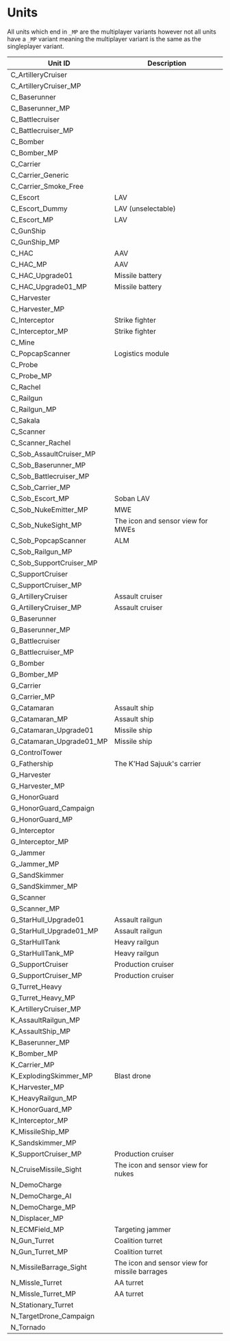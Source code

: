 # Units

All units which end in `_MP` are the multiplayer variants however not all units have a `_MP` 
variant meaning the multiplayer variant is the same as the singleplayer variant.

| Unit ID                  | Description
| ------------------------ | --------------------------
| C_ArtilleryCruiser       |
| C_ArtilleryCruiser_MP    |
| C_Baserunner             |
| C_Baserunner_MP          |
| C_Battlecruiser          |
| C_Battlecruiser_MP       |
| C_Bomber                 |
| C_Bomber_MP              |
| C_Carrier                |
| C_Carrier_Generic        |
| C_Carrier_Smoke_Free     |
| C_Escort                 | LAV
| C_Escort_Dummy           | LAV (unselectable)
| C_Escort_MP              | LAV
| C_GunShip                |
| C_GunShip_MP             |
| C_HAC                    | AAV
| C_HAC_MP                 | AAV
| C_HAC_Upgrade01          | Missile battery
| C_HAC_Upgrade01_MP       | Missile battery
| C_Harvester              |
| C_Harvester_MP           |
| C_Interceptor            | Strike fighter
| C_Interceptor_MP         | Strike fighter
| C_Mine                   |
| C_PopcapScanner          | Logistics module
| C_Probe                  |
| C_Probe_MP               |
| C_Rachel                 |
| C_Railgun                |
| C_Railgun_MP             |
| C_Sakala                 |
| C_Scanner                |
| C_Scanner_Rachel         |
| C_Sob_AssaultCruiser_MP  |
| C_Sob_Baserunner_MP      |
| C_Sob_Battlecruiser_MP   |
| C_Sob_Carrier_MP         |
| C_Sob_Escort_MP          | Soban LAV
| C_Sob_NukeEmitter_MP     | MWE
| C_Sob_NukeSight_MP       | The icon and sensor view for MWEs
| C_Sob_PopcapScanner      | ALM
| C_Sob_Railgun_MP         |
| C_Sob_SupportCruiser_MP  |
| C_SupportCruiser         |
| C_SupportCruiser_MP      |
| G_ArtilleryCruiser       | Assault cruiser
| G_ArtilleryCruiser_MP    | Assault cruiser
| G_Baserunner             |
| G_Baserunner_MP          |
| G_Battlecruiser          |
| G_Battlecruiser_MP       |
| G_Bomber                 |
| G_Bomber_MP              |
| G_Carrier                |
| G_Carrier_MP             |
| G_Catamaran              | Assault ship
| G_Catamaran_MP           | Assault ship
| G_Catamaran_Upgrade01    | Missile ship
| G_Catamaran_Upgrade01_MP | Missile ship
| G_ControlTower           |
| G_Fathership             | The K'Had Sajuuk's carrier
| G_Harvester              |
| G_Harvester_MP           |
| G_HonorGuard             |
| G_HonorGuard_Campaign    |
| G_HonorGuard_MP          |
| G_Interceptor            |
| G_Interceptor_MP         |
| G_Jammer                 |
| G_Jammer_MP              |
| G_SandSkimmer            |
| G_SandSkimmer_MP         |
| G_Scanner                |
| G_Scanner_MP             |
| G_StarHull_Upgrade01     | Assault railgun
| G_StarHull_Upgrade01_MP  | Assault railgun
| G_StarHullTank           | Heavy railgun
| G_StarHullTank_MP        | Heavy railgun
| G_SupportCruiser         | Production cruiser
| G_SupportCruiser_MP      | Production cruiser
| G_Turret_Heavy           |
| G_Turret_Heavy_MP        |
| K_ArtilleryCruiser_MP    |
| K_AssaultRailgun_MP      |
| K_AssaultShip_MP         |
| K_Baserunner_MP          |
| K_Bomber_MP              |
| K_Carrier_MP             |
| K_ExplodingSkimmer_MP    | Blast drone
| K_Harvester_MP           |
| K_HeavyRailgun_MP        |
| K_HonorGuard_MP          |
| K_Interceptor_MP         |
| K_MissileShip_MP         |
| K_Sandskimmer_MP         |
| K_SupportCruiser_MP      | Production cruiser
| N_CruiseMissile_Sight    | The icon and sensor view for nukes
| N_DemoCharge             |
| N_DemoCharge_AI          |
| N_DemoCharge_MP          |
| N_Displacer_MP           |
| N_ECMField_MP            | Targeting jammer
| N_Gun_Turret             | Coalition turret
| N_Gun_Turret_MP          | Coalition turret
| N_MissileBarrage_Sight   | The icon and sensor view for missile barrages
| N_Missle_Turret          | AA turret
| N_Missle_Turret_MP       | AA turret
| N_Stationary_Turret      | 
| N_TargetDrone_Campaign   |
| N_Tornado                |
